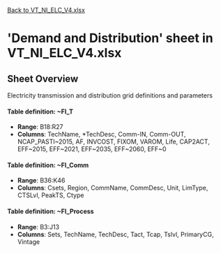 [Back to VT_NI_ELC_V4.xlsx](README.md)

# 'Demand and Distribution' sheet in VT_NI_ELC_V4.xlsx

## Sheet Overview

Electricity transmission and distribution grid definitions and parameters

#### Table definition: ~FI_T
- **Range**: B18:R27
- **Columns**: TechName, *TechDesc, Comm-IN, Comm-OUT, NCAP_PASTI~2015, AF, INVCOST, FIXOM, VAROM, Life, CAP2ACT, EFF~2015, EFF~2021, EFF~2035, EFF~2060, EFF~0

#### Table definition: ~FI_Comm
- **Range**: B36:K46
- **Columns**: Csets, Region, CommName, CommDesc, Unit, LimType, CTSLvl, PeakTS, Ctype

#### Table definition: ~FI_Process
- **Range**: B3:J13
- **Columns**: Sets, TechName, TechDesc, Tact, Tcap, Tslvl, PrimaryCG, Vintage

